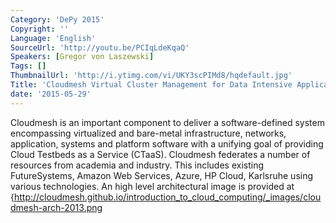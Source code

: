 ```yaml
---
Category: 'DePy 2015'
Copyright: ''
Language: 'English'
SourceUrl: 'http://youtu.be/PCIqLdeKqaQ'
Speakers: [Gregor von Laszewski]
Tags: []
ThumbnailUrl: 'http://i.ytimg.com/vi/UKY3scPIMd8/hqdefault.jpg'
Title: 'Cloudmesh Virtual Cluster Management for Data Intensive Applications'
date: '2015-05-29'
---
```

Cloudmesh is an important component to deliver a software-defined system  encompassing virtualized and bare-metal infrastructure, networks, application, systems and platform software  with a unifying goal of providing Cloud Testbeds as a Service (CTaaS). Cloudmesh federates a number of resources from academia and industry. This includes existing FutureSystems, Amazon Web Services, Azure, HP Cloud, Karlsruhe using various technologies. An high level architectural image is provided at {http://cloudmesh.github.io/introduction_to_cloud_computing/_images/cloudmesh-arch-2013.png
